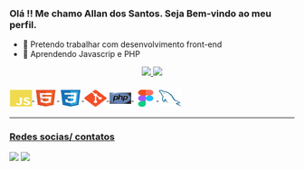 ### Olá !! Me chamo Allan dos Santos. Seja Bem-vindo ao meu perfil.

- 🔭 Pretendo trabalhar com desenvolvimento front-end 
- 🌱 Aprendendo Javascrip e PHP



<div align="center">
  <a href="https://github.com/Dev-allanSantos">
  <img height="180em" src="https://github-readme-stats.vercel.app/api?username=Dev-allanSantos&show_icons=true&theme=dracula&include_all_commits=true&count_private=true"/>
  <img height="180em" src="https://github-readme-stats.vercel.app/api/top-langs/?username=Dev-allanSantos&layout=compact&langs_count=7&theme=dracula"/>
</div>
  
  <div style="display: inline_block"><br>
  <img align="center" alt="Allan-Js" height="30" width="40" src="https://raw.githubusercontent.com/devicons/devicon/master/icons/javascript/javascript-plain.svg">
  
  <img align="center" alt="Allan-HTML" height="30" width="40" src="https://raw.githubusercontent.com/devicons/devicon/master/icons/html5/html5-original.svg">
  <img align="center" alt="Allan-CSS" height="30" width="40" src="https://raw.githubusercontent.com/devicons/devicon/master/icons/css3/css3-original.svg">
  <img align="center" alt="Allan-GIT" height="30" width="40" src="https://raw.githubusercontent.com/devicons/devicon/master/icons/git/git-original.svg" >
  <img align="center" alt="Allan-php" height="40" width="40" src="https://raw.githubusercontent.com/devicons/devicon/master/icons/php/php-original.svg" >
  <img align="center" alt="Allan-FIGMA" height="30" width="40" src="https://raw.githubusercontent.com/devicons/devicon/master/icons/figma/figma-original.svg" >
   <img align="center" alt="Allan-mysql" height="30" width="40" src="https://raw.githubusercontent.com/devicons/devicon/master/icons/mysql/mysql-original.svg" >
</div>

  
----
  
### Redes socias/ contatos
  
<div>
<a href = "allan.gama720@gmail.com"><img src="https://img.shields.io/badge/-Gmail-%23333?style=for-the-badge&logo=gmail&logoColor=white" target="_blank"></a>
  <a href="linkedin.com/in/allan-dos-santos-gama-8035151ba" target="_blank"><img src="https://img.shields.io/badge/-LinkedIn-%230077B5?style=for-the-badge&logo=linkedin&logoColor=white" target="_blank"></a>   
</div>
  

